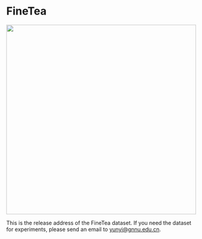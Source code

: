 # FineTea
<img src="https://github.com/Changwei-Ouyang/FineTea/finetea.png" width="500px">

This is the release address of the FineTea dataset. If you need the dataset for experiments, please send an email to yunyi@gnnu.edu.cn.
